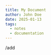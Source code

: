 ```yaml
---
title: My Document
author: John Doe
date: 2025-01-13
tags:
  - notes
  - documentation
---
```



/add